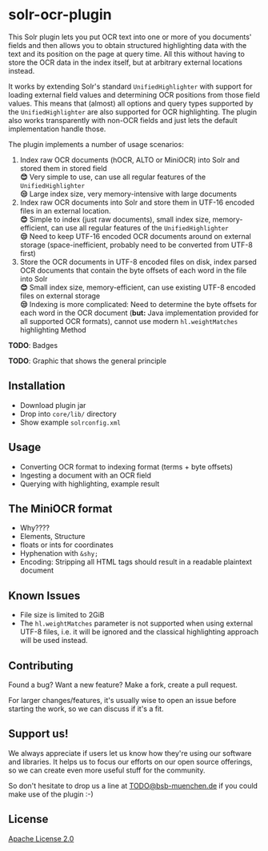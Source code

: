 # solr-ocr-plugin

This Solr plugin lets you put OCR text into one or more of you documents' fields and then allows you to obtain structured highlighting data with the text and its position on the page at query time. All this without having to store the OCR data in the index itself, but at arbitrary external locations instead.

It works by extending Solr's standard `UnifiedHighlighter` with support for loading external field values and determining OCR positions from those field values. This means that (almost) all options and query types supported by the `UnifiedHighlighter` are also supported for OCR highlighting. The plugin also works transparently with non-OCR fields and just lets the default implementation handle those.

The plugin implements a number of usage scenarios:

1. Index raw OCR documents (hOCR, ALTO or MiniOCR) into Solr and stored them in stored field<br>
   **😊** Very simple to use, can use all regular features of the `UnifiedHighlighter`<br>
   **😒** Large index size, very memory-intensive with large documents
2. Index raw OCR documents into Solr and store them in UTF-16 encoded files in an external location.<br>
   **😊** Simple to index (just raw documents), small index size, memory-efficient, can use all regular features of the `UnifiedHighlighter`<br>
   **😒** Need to keep UTF-16 encoded OCR documents around on external storage (space-inefficient, probably need to be converted from UTF-8 first)
3. Store the OCR documents in UTF-8 encoded files on disk, index parsed OCR documents that contain the byte offsets of each word in the file into Solr<br>
   **😊** Small index size, memory-efficient, can use existing UTF-8 encoded files on external storage<br>
   **😒** Indexing is more complicated: Need to determine the byte offsets for each word in the OCR document (**but:** Java implementation provided for all supported OCR formats), cannot use modern `hl.weightMatches` highlighting Method


**TODO**: Badges

**TODO**: Graphic that shows the general principle

## Installation

- Download plugin jar
- Drop into `core/lib/` directory
- Show example `solrconfig.xml`

## Usage

- Converting OCR format to indexing format (terms + byte offsets)
- Ingesting a document with an OCR field
- Querying with highlighting, example result

## The MiniOCR format

- Why????
- Elements, Structure
- floats or ints for coordinates
- Hyphenation with `&shy;`
- Encoding: Stripping all HTML tags should result in a readable plaintext document

## Known Issues

- File size is limited to 2GiB
- The `hl.weightMatches` parameter is not supported when using external UTF-8 files, i.e. it will be ignored and the classical highlighting approach will be used instead.


## Contributing

Found a bug? Want a new feature? Make a fork, create a pull request.

For larger changes/features, it's usually wise to open an issue before starting the work, so we can discuss if it's a fit.

## Support us!

We always appreciate if users let us know how they're using our software and libraries. It helps us to focus our efforts on our open source offerings, so we can create even more useful stuff for the community.

So don't hesitate to drop us a line at [TODO@bsb-muenchen.de](mailto:TODO@bsb-muenchen.de) if you could make use of the plugin :-)

## License

[Apache License 2.0](https://github.com/dbmdz/solr-ocr-plugin/blob/master/LICENSE)
